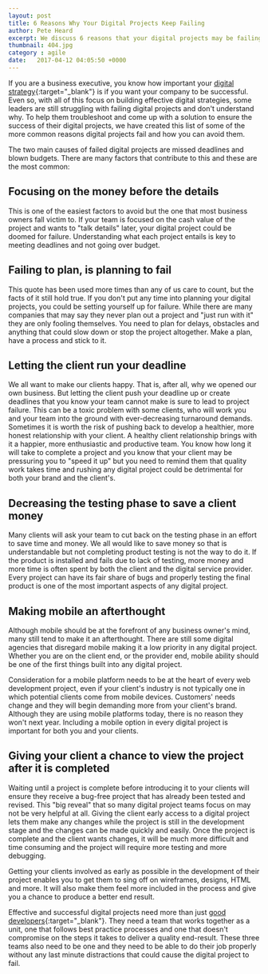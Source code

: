 ```yaml
---
layout: post
title: 6 Reasons Why Your Digital Projects Keep Failing
author: Pete Heard
excerpt: We discuss 6 reasons that your digital projects may be failing.
thumbnail: 404.jpg
category : agile
date:   2017-04-12 04:05:50 +0000
---
```


If you are a business executive, you know how important your [digital strategy](/no-one-understands-digital-transformation-heres-why/){:target="_blank"} is if you want your company to be successful. Even so, with all of this focus on building effective digital strategies, some leaders are still struggling with failing digital projects and don&#39;t understand why. To help them troubleshoot and come up with a solution to ensure the success of their digital projects, we have created this list of some of the more common reasons digital projects fail and how you can avoid them.

The two main causes of failed digital projects are missed deadlines and blown budgets. There are many factors that contribute to this and these are the most common:

## Focusing on the money before the details

This is one of the easiest factors to avoid but the one that most business owners fall victim to. If your team is focused on the cash value of the project and wants to &quot;talk details&quot; later, your digital project could be doomed for failure. Understanding what each project entails is key to meeting deadlines and not going over budget.

## Failing to plan, is planning to fail

This quote has been used more times than any of us care to count, but the facts of it still hold true. If you don&#39;t put any time into planning your digital projects, you could be setting yourself up for failure. While there are many companies that may say they never plan out a project and &quot;just run with it&quot; they are only fooling themselves. You need to plan for delays, obstacles and anything that could slow down or stop the project altogether. Make a plan, have a process and stick to it.

## Letting the client run your deadline

We all want to make our clients happy. That is, after all, why we opened our own business. But letting the client push your deadline up or create deadlines that you know your team cannot make is sure to lead to project failure. This can be a toxic problem with some clients, who will work you and your team into the ground with ever-decreasing turnaround demands. Sometimes it is worth the risk of pushing back to develop a healthier, more honest relationship with your client. A healthy client relationship brings with it a happier, more enthusiastic and productive team. You know how long it will take to complete a project and you know that your client may be pressuring you to &quot;speed it up&quot; but you need to remind them that quality work takes time and rushing any digital project could be detrimental for both your brand and the client&#39;s.

##  Decreasing the testing phase to save a client money

Many clients will ask your team to cut back on the testing phase in an effort to save time and money. We all would like to save money so that is understandable but not completing product testing is not the way to do it. If the product is installed and fails due to lack of testing, more money and more time is often spent by both the client and the digital service provider. Every project can have its fair share of bugs and properly testing the final product is one of the most important aspects of any digital project.

## Making mobile an afterthought

Although mobile should be at the forefront of any business owner&#39;s mind, many still tend to make it an afterthought. There are still some digital agencies that disregard mobile making it a low priority in any digital project. Whether you are on the client end, or the provider end, mobile ability should be one of the first things built into any digital project.

Consideration for a mobile platform needs to be at the heart of every web development project, even if your client&#39;s industry is not typically one in which potential clients come from mobile devices. Customers&#39; needs change and they will begin demanding more from your client&#39;s brand. Although they are using mobile platforms today, there is no reason they won&#39;t next year. Including a mobile option in every digital project is important for both you and your clients.

## Giving your client a chance to view the project after it is completed

Waiting until a project is complete before introducing it to your clients will ensure they receive a bug-free project that has already been tested and revised. This &quot;big reveal&quot; that so many digital project teams focus on may not be very helpful at all. Giving the client early access to a digital project lets them make any changes while the project is still in the development stage and the changes can be made quickly and easily. Once the project is complete and the client wants changes, it will be much more difficult and time consuming and the project will require more testing and more debugging.

Getting your clients involved as early as possible in the development of their project enables you to get them to sing off on wireframes, designs, HTML and more. It will also make them feel more included in the process and give you a chance to produce a better end result.

Effective and successful digital projects need more than just [good developers](/6-ways-cxos-lower-the-cost-of-software-development/){:target="_blank"}. They need a team that works together as a unit, one that follows best practice processes and one that doesn&#39;t compromise on the steps it takes to deliver a quality end-result. These three teams also need to be one and they need to be able to do their job properly without any last minute distractions that could cause the digital project to fail.